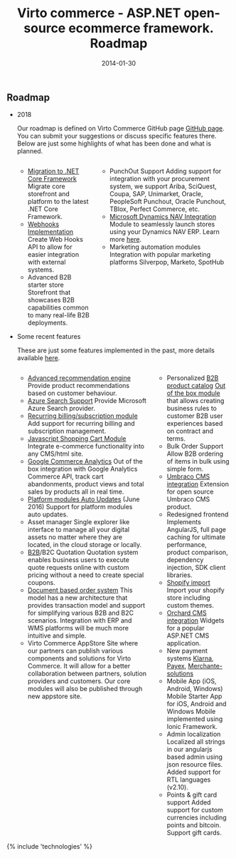 ﻿---
title: Virto commerce - ASP.NET open-source ecommerce framework. Roadmap
description: Virto commerce - ASP.NET open-source ecommerce framework. Roadmap
date: 2014-01-30
permalink: roadmap
tags : 
- roadmap
- commerce
---
<article role="main" class="main">
	<!-- Roadmap -->
	<div class="roadmap __responsive">
		<h1 class="head-title">Roadmap</h1>
		<ul class="list">
			<li class="list-item">
				<div class="roadmap-ico"></div>
				<p class="roadmap-title">2018</p>
				<p class="roadmap-descr">Our roadmap is defined on Virto Commerce GitHub page <a href="https://github.com/VirtoCommerce/vc-platform/milestone/25" rel="nofollow" target="_blank">GitHub page</a>. You can submit your suggestions or discuss specific features there. Below are just some highlights of what has been done and what is planned.</p>
				<div class="columns">
					<div class="column">
						<div class="block">
							<ul class="list">						
								<li>
									<span class="title"><a href="https://github.com/VirtoCommerce/vc-platform/issues/617" rel="nofollow">Migration to .NET Core Framework</a></span>
									<span class="descr">Migrate core storefront and platform to the latest .NET Core Framework.</span>
								</li>
								<li> 
									<span class="title"><a href="https://github.com/VirtoCommerce/vc-platform/issues/565" rel="nofollow">Webhooks Implementation</a></span>
									<span class="descr">Create Web Hooks API to allow for easier integration with external systems.</span>
								</li>
								<li>
									<span class="title">Advanced B2B starter store</span>
									<span class="descr">Storefront that showcases B2B capabilities common to many real-life B2B deployments.</span>
								</li>								
							</ul>
						</div>
					</div>
					<div class="column">
						<div class="block">
							<ul class="list">				
								<li>
									<span class="title">PunchOut Support</span>
									<span class="descr">Adding support for integration with your procurement system, we support Ariba, SciQuest, Coupa, SAP, Unimarket, Oracle, PeopleSoft Punchout, Oracle Punchout, TBlox, Perfect Commerce, etc.</span>
								</li>
								<li>
									<span class="title"><a href="/features/ecommerce-microsoft-dynamics-nav">Microsoft Dynamics NAV Integration</a></span>
									<span class="descr">Module to seamlessly launch stores using your Dynamics NAV ERP. Learn more <a href="/features/ecommerce-microsoft-dynamics-nav">here</a>.</span>
								</li>
								<li>
									<span class="title">Marketing automation modules</span>
									<span class="descr">Integration with popular marketing platforms Silverpop, Marketo, SpotHub</span>
								</li>
							</ul>
						</div>
					</div>
				</div>
			</li>
			<li class="list-item">
				<div class="roadmap-ico"></div>
				<p class="roadmap-title">Some recent features</p>
				<p class="roadmap-descr">These are just some features implemented in the past, more details available <a href="https://virtocommerce.com/blog/category/release">here</a>.</p>
				<div class="columns">
					<div class="column">
						<div class="block">
							<ul class="list">
								<li>
									<span class="title"><a href="https://github.com/VirtoCommerce/vc-module-product-recommendations" rel="nofollow">Advanced recommendation engine</a></span>
									<span class="descr">Provide product recommendations based on customer behaviour.</span>
								</li>							
								<li>
									<span class="title"><a href="https://github.com/VirtoCommerce/vc-module-azure-search" target="_blank">Azure Search Support</a></span>
									<span class="descr">Provide Microsoft Azure Search provider.</span>
								</li>							                                
								<li>
									<span class="title"><a href="https://github.com/VirtoCommerce/vc-platform/issues/572" target="_blank">Recurring billing/subscription module</a></span>
									<span class="descr">Add support for recurring billing and subscription management.</span>
								</li>								
								<li>
									<span class="title"><a href="https://github.com/VirtoCommerce/vc-module-javascript-shoppingcart" target="_blank">Javascript Shopping Cart Module</a></span>
									<span class="descr">Integrate e-commerce functionality into any CMS/html site.</span>
								</li>
								<li>
									<span class="title"><a href="/apps/extensions/google-ecommerce-analytics-module">Google Commerce Analytics</a></span>
									<span class="descr">Out of the box integration with Google Analytics Commerce API, track cart abandonments, product views and total sales by products all in real time.</span>
								</li>
								<li>
									<span class="title"><a href="https://blog.virtocommerce.com/2016/06/09/virtocommerce-2-11-release-notes/" target="_blank">Platform modules Auto Updates</a> (June 2016)</span>
									<span class="descr">Support for platform modules auto updates.</span>
								</li>
								<li>
									<span class="title">Asset manager</span>
									<span class="descr">Single explorer like interface to manage all your digital assets no matter where they are located, in the cloud storage or locally.</span>
								</li>
								<li>
									<span class="title"><a href="/b2b-ecommerce-platform">B2B</a>/B2C Quotation</span>
									<span class="descr">Quotation system enables business users to execute quote requests online with custom pricing without a need to create special coupons.</span>
								</li>
								<li>
									<span class="title"><a href="/order-management-software">Document based order system</a></span>
									<span class="descr">This model has a new architecture that provides transaction model and support for simplifying various B2B and B2C scenarios. Integration with ERP and WMS platforms will be much more intuitive and simple.</span>
								</li>
								<li>
									<span class="title">Virto Commerce AppStore</span>
									<span class="descr">Site where our partners can publish various components and solutions for Virto Commerce. It will allow for a better collaboration between partners, solution providers and customers. Our core modules will also be published through new appstore site.</span>
								</li>
							</ul>
						</div>
					</div>
					<div class="column">
						<div class="block">
							<ul class="list">
								<li>
									<span class="title">Personalized <a href="/b2b-ecommerce-platform">B2B product catalog</a></span>
									<span class="descr"><a href="https://github.com/VirtoCommerce/vc-module-catalog-personalization" target="_blank">Out of the box module</a> that allows creating business rules to customer B2B user experiences based on contract and terms.</span>
								</li>                                
								<li>
									<span class="title">Bulk Order Support</span>
									<span class="descr">Allow B2B ordering of items in bulk using simple form.</span>
								</li>							
								<li>
									<span class="title"><a href="/features/umbraco-cms-ecommerce">Umbraco CMS integration</a></span>
									<span class="descr">Extension for open source Umbraco CMS product.</span>
								</li>
								<li>
									<span class="title">Redesigned frontend</span>
									<span class="descr">Implements AngularJS, full page caching for ultimate performance, product comparison, dependency injection, SDK client libraries.</span>
								</li>
								<li>
									<span class="title"><a href="/features/shopify-migration">Shopify import</a></span>
									<span class="descr">Import your shopify store including custom themes.</span>
								</li>
								<li>
									<span class="title"><a href="/features/orchard-cms-ecommerce">Orchard CMS integration</a></span>
									<span class="descr">Widgets for a popular ASP.NET CMS application.</span>
								</li>
								<li>
									<span class="title">New payment systems</span>
									<span class="descr"><a href="https://klarna.com" rel="nofollow">Klarna</a>, <a href="http://payex.com" rel="nofollow">Payex</a>, <a href="https://www.merchante-solutions.com/" rel="nofollow">Merchante-solutions</a></span>
								</li>
								<li>
									<span class="title">Mobile App (iOS, Android, Windows)</span>
									<span class="descr">Mobile Starter App for iOS, Android and Windows Mobile implemented using Ionic Framework.</span>
								</li>
								<li>
									<span class="title">Admin localization</span>
									<span class="descr">Localized all strings in our angularjs based admin using json resource files. Added support for RTL languages (v2.10).</span>
								</li>
								<li>
									<span class="title">Points & gift card support</span>
									<span class="descr">Added support for custom currencies including points and bitcoin. Support gift cards.</span>
								</li>
							</ul>
						</div>
					</div>
				</div>
			</li>
		</ul>
	</div>
	{% include 'technologies' %}
</article>
